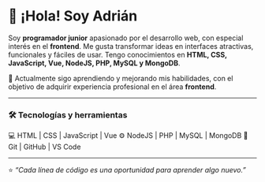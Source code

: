 # 👋 ¡Hola! Soy Adrián

Soy **programador junior** apasionado por el desarrollo web, con especial interés en el **frontend**.
Me gusta transformar ideas en interfaces atractivas, funcionales y fáciles de usar.
Tengo conocimientos en **HTML, CSS, JavaScript, Vue, NodeJS, PHP, MySQL y MongoDB**.

🌱 Actualmente sigo aprendiendo y mejorando mis habilidades, con el objetivo de adquirir experiencia profesional en el área **frontend**.

---

### 🛠️ Tecnologías y herramientas

💻 HTML | CSS | JavaScript | Vue
⚙️ NodeJS | PHP | MySQL | MongoDB
🧰 Git | GitHub | VS Code

---

⭐ *“Cada línea de código es una oportunidad para aprender algo nuevo.”*
